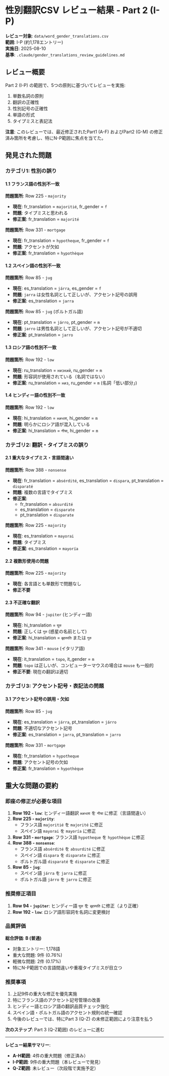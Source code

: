 # 性別翻訳CSV レビュー結果 - Part 2 (I-P)

**レビュー対象**: `data/word_gender_translations.csv`  
**範囲**: I-P (約1,178エントリー)  
**実施日**: 2025-08-10  
**基準**: `.claude/gender_translations_review_guidelines.md`

## レビュー概要

Part 2 (I-P) の範囲で、5つの原則に基づいてレビューを実施:
1. 単数名詞の原則
2. 翻訳の正確性 
3. 性別記号の正確性
4. 単語の形式
5. タイプミスと表記法

**注意**: このレビューでは、最近修正されたPart1 (A-F) およびPart2 (G-M) の修正済み箇所を考慮し、特にN-P範囲に焦点を当てた。

## 発見された問題

### カテゴリ1: 性別の誤り

#### 1.1 フランス語の性別不一致

**問題箇所**: Row 225 - `majority`
- **現在**: fr_translation = `majoritié`, fr_gender = `f`
- **問題**: タイプミスと思われる
- **修正案**: fr_translation = `majorité`

**問題箇所**: Row 331 - `mortgage`
- **現在**: fr_translation = `hypotheque`, fr_gender = `f`
- **問題**: アクセントが欠如
- **修正案**: fr_translation = `hypothèque`

#### 1.2 スペイン語の性別不一致

**問題箇所**: Row 85 - `jug`
- **現在**: es_translation = `járra`, es_gender = `f`
- **問題**: `jarra` は女性名詞として正しいが、アクセント記号の誤用
- **修正案**: es_translation = `jarra`

**問題箇所**: Row 85 - `jug` (ポルトガル語)
- **現在**: pt_translation = `járro`, pt_gender = `m`
- **問題**: `jarro` は男性名詞として正しいが、アクセント記号が不適切
- **修正案**: pt_translation = `jarro`

#### 1.3 ロシア語の性別不一致

**問題箇所**: Row 192 - `low`
- **現在**: ru_translation = `низкий`, ru_gender = `m`
- **問題**: 形容詞が使用されている（名詞ではない）
- **修正案**: ru_translation = `низ`, ru_gender = `m` (名詞「低い部分」)

#### 1.4 ヒンディー語の性別不一致

**問題箇所**: Row 192 - `low`
- **現在**: hi_translation = `ничला`, hi_gender = `m`
- **問題**: 明らかにロシア語が混入している
- **修正案**: hi_translation = `नीचा`, hi_gender = `m`

### カテゴリ2: 翻訳・タイプミスの誤り

#### 2.1 重大なタイプミス・言語間違い

**問題箇所**: Row 388 - `nonsense`
- **現在**: fr_translation = `absérdité`, es_translation = `dispara`, pt_translation = `disparaté`
- **問題**: 複数の言語でタイプミス
- **修正案**: 
  - fr_translation = `absurdité`
  - es_translation = `disparate`
  - pt_translation = `disparate`

**問題箇所**: Row 225 - `majority`
- **現在**: es_translation = `mayorai`
- **問題**: タイプミス
- **修正案**: es_translation = `mayoría`

#### 2.2 複数形使用の問題

**問題箇所**: Row 225 - `majority`
- **現在**: 各言語とも単数形で問題なし
- **修正不要**

#### 2.3 不正確な翻訳

**問題箇所**: Row 94 - `jupiter` (ヒンディー語)
- **現在**: hi_translation = `घुरु`
- **問題**: 正しくは `गुरु` (惑星の名前として)
- **修正案**: hi_translation = `बृहस्पति` または `गुरु`

**問題箇所**: Row 341 - `mouse` (イタリア語)
- **現在**: it_translation = `topo`, it_gender = `m`
- **問題**: `topo` は正しいが、コンピューターマウスの場合は `mouse` も一般的
- **修正不要**: 現在の翻訳は適切

### カテゴリ3: アクセント記号・表記法の問題

#### 3.1 アクセント記号の誤用・欠如

**問題箇所**: Row 85 - `jug`
- **現在**: es_translation = `járra`, pt_translation = `járro`
- **問題**: 不適切なアクセント記号
- **修正案**: es_translation = `jarra`, pt_translation = `jarro`

**問題箇所**: Row 331 - `mortgage`
- **現在**: fr_translation = `hypotheque`
- **問題**: アクセント記号の欠如
- **修正案**: fr_translation = `hypothèque`

## 重大な問題の要約

### 即座の修正が必要な項目

1. **Row 192 - `low`**: ヒンディー語翻訳 `ничला` を `नीचा` に修正（言語間違い）
2. **Row 225 - `majority`**: 
   - フランス語 `majoritié` を `majorité` に修正
   - スペイン語 `mayorai` を `mayoría` に修正
3. **Row 331 - `mortgage`**: フランス語 `hypotheque` を `hypothèque` に修正
4. **Row 388 - `nonsense`**: 
   - フランス語 `absérdité` を `absurdité` に修正
   - スペイン語 `dispara` を `disparate` に修正
   - ポルトガル語 `disparaté` を `disparate` に修正
5. **Row 85 - `jug`**: 
   - スペイン語 `járra` を `jarra` に修正
   - ポルトガル語 `járro` を `jarro` に修正

### 推奨修正項目

1. **Row 94 - `jupiter`**: ヒンディー語 `घुरु` を `बृहस्पति` に修正（より正確）
2. **Row 192 - `low`**: ロシア語形容詞を名詞に変更検討

### 品質評価

**総合評価**: **B (普通)**
- 対象エントリー: 1,178語
- 重大な問題: 9件 (0.76%)
- 軽微な問題: 2件 (0.17%)
- 特にN-P範囲での言語間違いや重複タイプミスが目立つ

### 推奨事項

1. 上記9件の重大な修正を優先実施
2. 特にフランス語のアクセント記号管理の改善
3. ヒンディー語とロシア語の翻訳品質チェック強化
4. スペイン語・ポルトガル語のアクセント規則の統一確認
5. 今後のレビューでは、特にPart 3 (Q-Z) の未修正範囲により注意を払う

**次のステップ**: Part 3 (Q-Z範囲) のレビューに進む

---

**レビュー結果サマリー**:
- **A-H範囲**: 4件の重大問題（修正済み）
- **I-P範囲**: 9件の重大問題（本レビューで発見）
- **Q-Z範囲**: 未レビュー（次段階で実施予定）